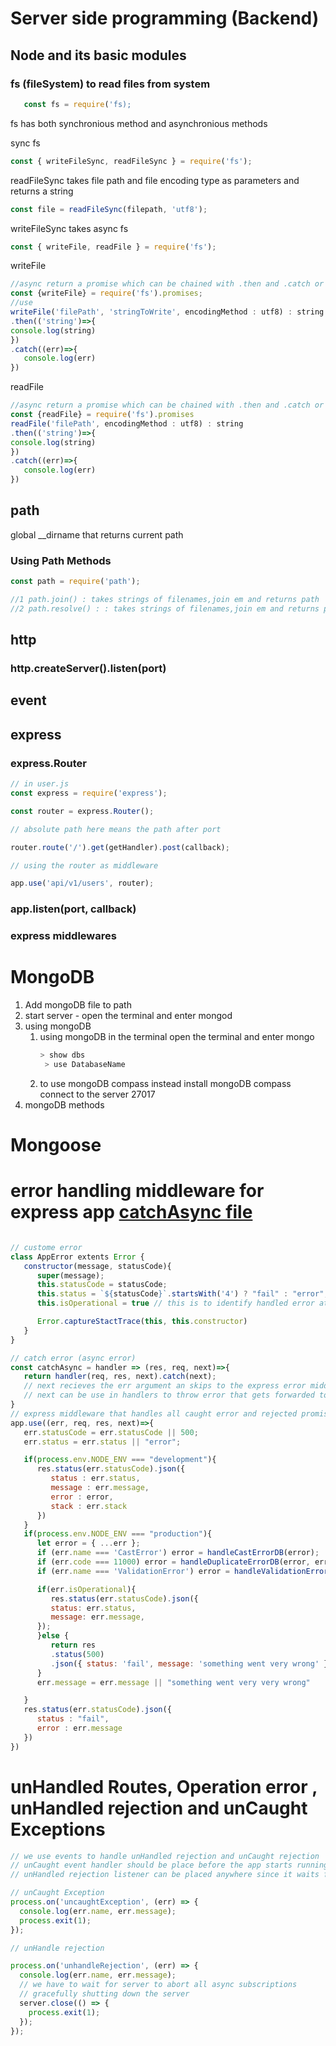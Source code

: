 # Server side programming (Backend)

## Node and its basic modules

### fs (fileSystem) to read files from system

```javascript
   const fs = require('fs);
```

fs has both synchronious method and asynchronious methods

sync fs

```javascript
const { writeFileSync, readFileSync } = require('fs');
```

readFileSync takes file path and file encoding type as parameters and returns a string

```javascript
const file = readFileSync(filepath, 'utf8');
```

writeFileSync takes
async fs

```javascript
const { writeFile, readFile } = require('fs');
```

writeFile

```javascript
//async return a promise which can be chained with .then and .catch or used with async await
const {writeFile} = require('fs').promises;
//use
writeFile('filePath', 'stringToWrite', encodingMethod : utf8) : string
.then(('string')=>{
console.log(string)
})
.catch((err)=>{
   console.log(err)
})
```

readFile

```javascript
//async return a promise which can be chained with .then and .catch or used with async await
const {readFile} = require('fs').promises
readFile('filePath', encodingMethod : utf8) : string
.then(('string')=>{
console.log(string)
})
.catch((err)=>{
   console.log(err)
})
```

## path

global \_\_dirname that returns current path

### Using Path Methods

```javascript
const path = require('path');

//1 path.join() : takes strings of filenames,join em and returns path
//2 path.resolve() : : takes strings of filenames,join em and returns path
```

## http

### http.createServer().listen(port)

## event

## express

### express.Router

```javascript
// in user.js
const express = require('express');

const router = express.Router();

// absolute path here means the path after port

router.route('/').get(getHandler).post(callback);

// using the router as middleware

app.use('api/v1/users', router);
```

### app.listen(port, callback)

### express middlewares

# MongoDB

1. Add mongoDB file to path
2. start server - open the terminal and enter mongod
3. using mongoDB
   1. using mongoDB in the terminal
      open the terminal and enter mongo
      ```powershell
      > show dbs
       > use DatabaseName
      ```
   2. to use mongoDB compass instead
      install mongoDB compass
      connect to the server 27017
4. mongoDB methods

# Mongoose

# error handling middleware for express app [catchAsync file](./utils/catchAsync.js)

```javascript

// custome error
class AppError extents Error {
   constructor(message, statusCode){
      super(message);
      this.statusCode = statusCode;
      this.status = `${statusCode}`.startsWith('4') ? "fail" : "error";
      this.isOperational = true // this is to identify handled error at prod mode

      Error.captureStactTrace(this, this.constructor)
   }
}

// catch error (async error)
const catchAsync = handler => (res, req, next)=>{
   return handler(req, res, next).catch(next);
   // next recieves the err argument an skips to the express error middleware
   // next can be use in handlers to throw error that gets forwarded to the error middleware.
}
// express middleware that handles all caught error and rejected promises in the app
app.use((err, req, res, next)=>{
   err.statusCode = err.statusCode || 500;
   err.status = err.status || "error";

   if(process.env.NODE_ENV === "development"){
      res.status(err.statusCode).json({
         status : err.status,
         message : err.message,
         error : error,
         stack : err.stack
      })
   }
   if(process.env.NODE_ENV === "production"){
      let error = { ...err };
      if (err.name === 'CastError') error = handleCastErrorDB(error);
      if (err.code === 11000) error = handleDuplicateErrorDB(error, err.errmsg);
      if (err.name === 'ValidationError') error = handleValidationErrorDB(err);

      if(err.isOperational){
         res.status(err.statusCode).json({
         status: err.status,
         message: err.message,
      });
      }else {
         return res
         .status(500)
         .json({ status: 'fail', message: 'something went very wrong' });
      }
      err.message = err.message || "something went very very wrong"

   }
   res.status(err.statusCode).json({
      status : "fail",
      error : err.message
   })
})

```

# unHandled Routes, Operation error , unHandled rejection and unCaught Exceptions

```javascript
// we use events to handle unHandled rejection and unCaught rejection
// unCaught event handler should be place before the app starts running
// unHandled rejection listener can be placed anywhere since it waits for promises

// unCaught Exception
process.on('uncaughtException', (err) => {
  console.log(err.name, err.message);
  process.exit(1);
});

// unHandle rejection

process.on('unhandleRejection', (err) => {
  console.log(err.name, err.message);
  // we have to wait for server to abort all async subscriptions
  // gracefully shutting down the server
  server.close(() => {
    process.exit(1);
  });
});
```

#
